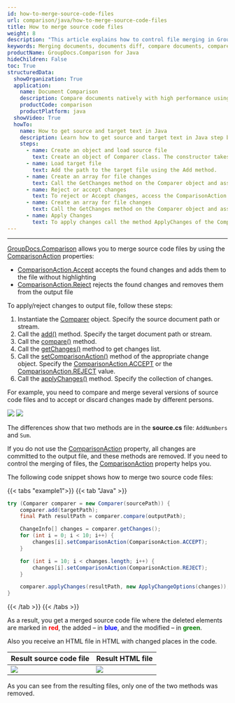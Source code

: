 ```yaml
---
id: how-to-merge-source-code-files
url: comparison/java/how-to-merge-source-code-files
title: How to merge source code files
weight: 8
description: "This article explains how to control file merging in GroupDocs.Comparison for Java."
keywords: Merging documents, documents diff, compare documents, compare files
productName: GroupDocs.Comparison for Java
hideChildren: False
toc: True
structuredData:
  showOrganization: True
  application:
    name: Document Comparison
    description: Compare documents natively with high performance using Java language and GroupDocs.Comparison for Java
    productCode: comparison
    productPlatform: java
  showVideo: True
  howTo:
    name: How to get source and target text in Java
    description: Learn how to get source and target text in Java step by step
    steps:
      - name: Create an object and load source file
        text: Create an object of Comparer class. The constructor takes the source file path. You may specify absolute or relative file path as per your requirements.
      - name: Load target file
        text: Add the path to the target file using the Add method.
      - name: Create an array for file changes
        text: Call the GetChanges method on the Comparer object and assign the result to an array of type ChangeInfo.
      - name: Reject or accept changes
        text: To reject or Accept changes, access the ComparisonAction field of the array element and set the Reject or Accept value from the enum ComparisonAction.
      - name: Create an array for file changes
        text: Call the GetChanges method on the Comparer object and assign the result to an array of type ChangeInfo.
      - name: Apply Changes
        text: To apply changes call the method ApplyChanges of the Comparer class object. The method takes a file stream parameter of the resulting file and object of ApplyChangeOptions class which should contains a ChangeInfo array.
---
```


---

[GroupDocs.Comparison](https://products.groupdocs.com/comparison/java) allows you to merge source code files by using the [ComparisonAction](https://reference.groupdocs.com/comparison/java/groupdocs.comparison.result/changeinfo/properties/comparisonaction) properties:

- [ComparisonAction.Accept](https://reference.groupdocs.com/comparison/java/groupdocs.comparison.result/comparisonaction) accepts the found changes and adds them to the file without highlighting
- [ComparisonAction.Reject](https://reference.groupdocs.com/comparison/java/groupdocs.comparison.result/comparisonaction) rejects the found changes and removes them from the output file

To apply/reject changes to output file, follow these steps:

1.  Instantiate the [Comparer](https://reference.groupdocs.com/comparison/java/com.groupdocs.comparison/comparer) object. Specify the source document path or stream.
2.  Call the [add()](https://reference.groupdocs.com/comparison/java/com.groupdocs.comparison/comparer/#add-java.lang.String-) method. Specify the target document path or stream.
3.  Call the [compare()](https://reference.groupdocs.com/comparison/java/com.groupdocs.comparison/comparer/#compare-java.lang.String-) method.
4.  Call the [getChanges()](https://reference.groupdocs.com/comparison/java/com.groupdocs.comparison/comparer/#getChanges--) method to get changes list.
5.  Call the [setComparisonAction()](https://reference.groupdocs.com/comparison/java/com.groupdocs.comparison.result/changeinfo/#setComparisonAction-com.groupdocs.comparison.result.ComparisonAction-) method of the appropriate change object. Specify the [ComparisonAction.ACCEPT](https://reference.groupdocs.com/comparison/java/com.groupdocs.comparison.result/comparisonaction#ACCEPT) or the [ComparisonAction.REJECT](https://reference.groupdocs.com/comparison/java/com.groupdocs.comparison.result/comparisonaction#REJECT) value.
6.  Call the [applyChanges()](https://reference.groupdocs.com/comparison/java/com.groupdocs.comparison/comparer/#applyChanges-java.lang.String-com.groupdocs.comparison.options.save.SaveOptions-com.groupdocs.comparison.options.ApplyChangeOptions-) method. Specify the collection of changes.

For example, you need to compare and merge several versions of source code files and to accept or discard changes made by different persons.

![](/comparison/java/images/how-to-merge-source-code-file-source.png)
![](/comparison/java/images/how-to-merge-source-code-file-target.png)

The differences show that two methods are in the **source.cs** file: `AddNumbers` and `Sum`.

If you do not use the [ComparisonAction](https://reference.groupdocs.com/comparison/java/groupdocs.comparison.result/changeinfo/properties/comparisonaction) property, all changes are committed to the output file, and these methods are removed. If you need to control the merging of files, the [ComparisonAction](https://reference.groupdocs.com/comparison/java/groupdocs.comparison.result/changeinfo/properties/comparisonaction) property helps you.

The following code snippet shows how to merge two source code files:

{{< tabs "example1">}}
{{< tab "Java" >}}
```java
try (Comparer comparer = new Comparer(sourcePath)) {
    comparer.add(targetPath);
    final Path resultPath = comparer.compare(outputPath);

    ChangeInfo[] changes = comparer.getChanges();
    for (int i = 0; i < 10; i++) {
        changes[i].setComparisonAction(ComparisonAction.ACCEPT);
    }

    for (int i = 10; i < changes.length; i++) {
    	changes[i].setComparisonAction(ComparisonAction.REJECT);
    }

    comparer.applyChanges(resultPath, new ApplyChangeOptions(changes));
}
```
{{< /tab >}}
{{< /tabs >}}


As a result, you get a merged source code file where the deleted elements are marked in <font color="red">**red**</font>, the added – in <font color="blue">**blue**</font>, and the modified – in <font color="green">**green**</font>.

Also you  receive an HTML file in HTML  with changed places in the code.

| Result source code file                                                 | Result HTML file                                                          |
| ----------------------------------------------------------------------- | ------------------------------------------------------------------------- |
| ![](/comparison/java/images/how-to-merge-source-code-file-result-CS.png) | ![](/comparison/java/images/how-to-merge-source-code-file-result-HTML.png) |

As you can see from the resulting files, only one of the two methods was removed.
